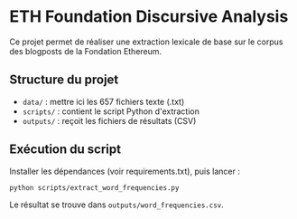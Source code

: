 
# ETH Foundation Discursive Analysis

Ce projet permet de réaliser une extraction lexicale de base sur le corpus des blogposts de la Fondation Ethereum.

## Structure du projet

- `data/` : mettre ici les 657 fichiers texte (.txt)
- `scripts/` : contient le script Python d'extraction
- `outputs/` : reçoit les fichiers de résultats (CSV)

## Exécution du script

Installer les dépendances (voir requirements.txt), puis lancer :

```bash
python scripts/extract_word_frequencies.py
```

Le résultat se trouve dans `outputs/word_frequencies.csv`.
